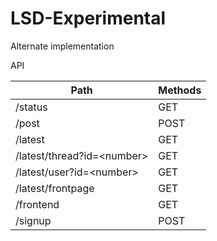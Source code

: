 # LSD-Experimental
Alternate implementation

API

| Path | Methods |
| --- | --- |
| /status | GET |
| /post | POST |
| /latest | GET |
| /latest/thread?id=\<number\> | GET |
| /latest/user?id=\<number\> | GET |
| /latest/frontpage | GET |
| /frontend | GET |
| /signup | POST |
